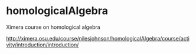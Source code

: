 homologicalAlgebra
==================

Ximera course on homological algebra

http://ximera.osu.edu/course/nilesjohnson/homologicalAlgebra/course/activity/introduction/introduction/